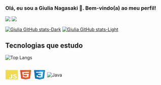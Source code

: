 ### Olá, eu sou a Giulia Nagasaki 🖖. Bem-vindo(a) ao meu perfil!
<div> 
  <a href = "mailto:giulia.yumi.nagasaki@gmail.com"><img src="https://img.shields.io/badge/-Gmail-%23333?style=for-the-badge&logo=gmail&logoColor=white" target="_blank"></a>
  <a href="https://www.linkedin.com/in/giulianagasaki-desenvolvedora/" target="_blank"><img src="https://img.shields.io/badge/-LinkedIn-%230077B5?style=for-the-badge&logo=linkedin&logoColor=white" target="_blank"></a> 
  
</div>

[![Giulia GitHub stats-Dark](https://github-readme-stats.vercel.app/api?username=Yumi-giuliA&show_icons=true&theme=dark#gh-dark-mode-only)](https://github.com/Yumi-giuliA/github-readme-stats#gh-dark-mode-only)
[![Giulia GitHub stats-Light](https://github-readme-stats.vercel.app/api?username=Yumi-giuliA&show_icons=true&theme=default#gh-light-mode-only)](https://github.com/Yumi-giuliA/github-readme-stats#gh-light-mode-only)



## Tecnologias que estudo
![Top Langs](https://github-readme-stats.vercel.app/api/top-langs/?username=Yumi-giuliA&layout=compact&theme=dark#gh-dark-mode-only)
<div style="display: inline_block"><br>
  <img align="center" alt="JS" height="30" width="40" src="https://raw.githubusercontent.com/devicons/devicon/master/icons/javascript/javascript-plain.svg">
  <img align="center" alt="HTML" height="30" width="40" src="https://raw.githubusercontent.com/devicons/devicon/master/icons/html5/html5-original.svg">
  <img align="center" alt="CSS" height="30" width="40" src="https://raw.githubusercontent.com/devicons/devicon/master/icons/css3/css3-original.svg">
  <img align="center" alt="Java" height="30" width="40" src="https://cdn.jsdelivr.net/gh/devicons/devicon@latest/icons/java/java-original.svg"> 
</div>
